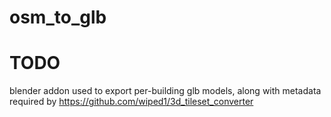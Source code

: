 # osm_to_glb

# TODO

blender addon used to export per-building glb models, along with metadata required by https://github.com/wiped1/3d_tileset_converter
